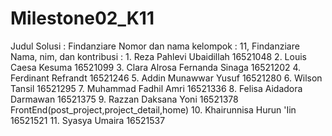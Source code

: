 # Milestone02_K11

Judul Solusi            : Findanziare
Nomor dan nama kelompok : 11, Findanziare
Nama, nim, dan kontribusi :
    1.  Reza Pahlevi Ubaidillah      16521048
    2.  Louis Caesa Kesuma           16521099
    3.  Clara Alrosa Fernanda Sinaga 16521202
    4.  Ferdinant Refrandt           16521246
    5.  Addin Munawwar Yusuf         16521280
    6.  Wilson Tansil                16521295
    7.  Muhammad Fadhil Amri         16521336
    8.  Felisa Aidadora Darmawan     16521375
    9.  Razzan Daksana Yoni          16521378   FrontEnd(post_project,project_detail,home)
    10. Khairunnisa Hurun 'Iin       16521521
    11. Syasya Umaira                16521537